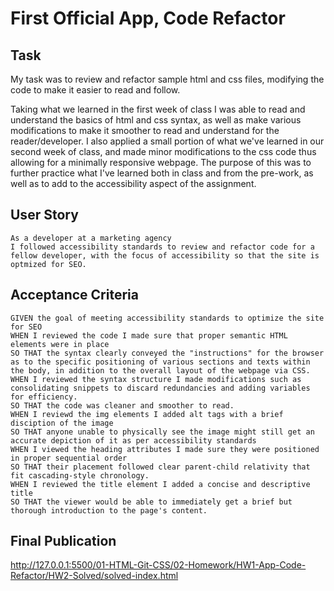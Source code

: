 # First Official App, Code Refactor

## Task

My task was to review and refactor sample html and css files, modifying the code to make it easier to read and follow.

<!-- Refactoring--> Taking what we learned in the first week of class I was able to read and understand the basics of html and css syntax, as well as make various modifications to make it smoother to read and understand for the reader/developer.

<!--Accessibility--> I also applied a small portion of what we've learned in our second week of class, and made minor modifications to the css code thus allowing for a minimally responsive webpage. The purpose of this was to further practice what I've learned both in class and from the pre-work, as well as to add to the accessibility aspect of the assignment.

## User Story

```
As a developer at a marketing agency
I followed accessibility standards to review and refactor code for a fellow developer, with the focus of accessibility so that the site is optmized for SEO.
```

## Acceptance Criteria

```
GIVEN the goal of meeting accessibility standards to optimize the site for SEO
WHEN I reviewed the code I made sure that proper semantic HTML elements were in place
SO THAT the syntax clearly conveyed the "instructions" for the browser as to the specific positioning of various sections and texts within the body, in addition to the overall layout of the webpage via CSS.
WHEN I reviewed the syntax structure I made modifications such as consolidating snippets to discard redundancies and adding variables for efficiency.
SO THAT the code was cleaner and smoother to read.
WHEN I reviewd the img elements I added alt tags with a brief disciption of the image
SO THAT anyone unable to physically see the image might still get an accurate depiction of it as per accessibility standards
WHEN I viewed the heading attributes I made sure they were positioned in proper sequential order
SO THAT their placement followed clear parent-child relativity that fit cascading-style chronology.
WHEN I reviewed the title element I added a concise and descriptive title
SO THAT the viewer would be able to immediately get a brief but thorough introduction to the page's content. 
```

## Final Publication

http://127.0.0.1:5500/01-HTML-Git-CSS/02-Homework/HW1-App-Code-Refactor/HW2-Solved/solved-index.html 

